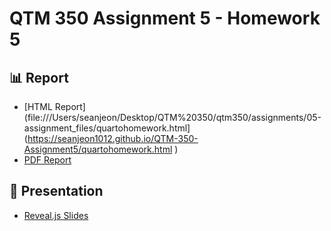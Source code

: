 # QTM 350 Assignment 5 - Homework 5

## 📊 Report
- [HTML Report](file:///Users/seanjeon/Desktop/QTM%20350/qtm350/assignments/05-assignment_files/quartohomework.html](https://seanjeon1012.github.io/QTM-350-Assignment5/quartohomework.html
)
- [PDF Report](docs/quartohomework.pdf)

## 🎤 Presentation
- [Reveal.js Slides](https://yourusername.github.io/homework5/slides.html)

